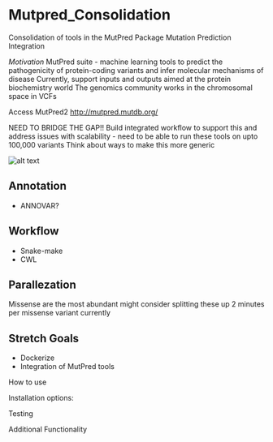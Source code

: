# Mutpred_Consolidation
Consolidation of tools in the MutPred Package
Mutation Prediction Integration


*Motivation*
MutPred suite - machine learning tools to predict the pathogenicity of protein-coding variants and infer molecular mechanisms of disease
Currently, support inputs and outputs aimed at the protein biochemistry world
The genomics community works in the chromosomal space in VCFs

Access MutPred2 http://mutpred.mutdb.org/

NEED TO BRIDGE THE GAP!!
Build integrated workflow to support this and address issues with scalability - need to be able to run these tools on upto 100,000 variants
Think about ways to make this more generic


![alt text](https://github.com/NCBI-Hackathons/Mutpred_Consolidation/blob/master/mutpred_workflow.png "Workflow")

Annotation
----------
* ANNOVAR?

Workflow
--------
* Snake-make
* CWL

Parallezation
-------------
Missense are the most abundant might consider splitting these up
2 minutes per missense variant currently

Stretch Goals
-------------
* Dockerize
* Integration of MutPred tools


How to use

Installation options:

Testing

Additional Functionality

